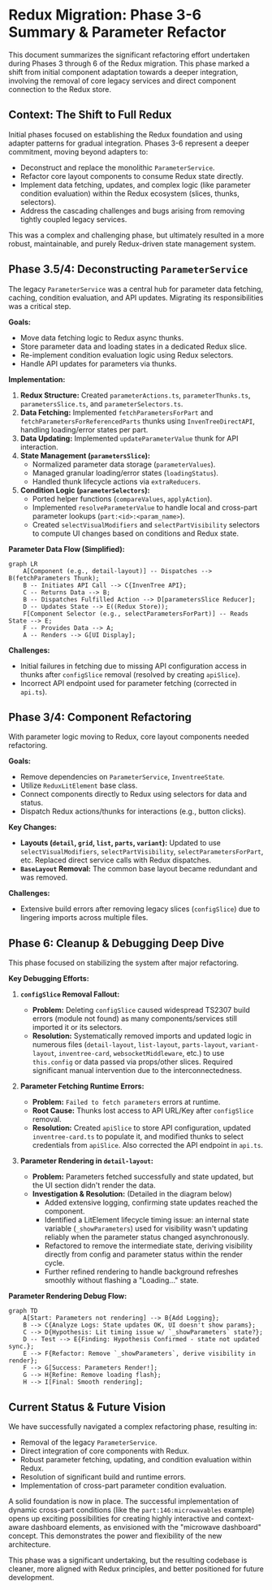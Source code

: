 # Redux Migration: Phase 3-6 Summary & Parameter Refactor

This document summarizes the significant refactoring effort undertaken during Phases 3 through 6 of the Redux migration. This phase marked a shift from initial component adaptation towards a deeper integration, involving the removal of core legacy services and direct component connection to the Redux store.

## Context: The Shift to Full Redux

Initial phases focused on establishing the Redux foundation and using adapter patterns for gradual integration. Phases 3-6 represent a deeper commitment, moving beyond adapters to:

*   Deconstruct and replace the monolithic `ParameterService`.
*   Refactor core layout components to consume Redux state directly.
*   Implement data fetching, updates, and complex logic (like parameter condition evaluation) within the Redux ecosystem (slices, thunks, selectors).
*   Address the cascading challenges and bugs arising from removing tightly coupled legacy services.

This was a complex and challenging phase, but ultimately resulted in a more robust, maintainable, and purely Redux-driven state management system.

## Phase 3.5/4: Deconstructing `ParameterService`

The legacy `ParameterService` was a central hub for parameter data fetching, caching, condition evaluation, and API updates. Migrating its responsibilities was a critical step.

**Goals:**

*   Move data fetching logic to Redux async thunks.
*   Store parameter data and loading states in a dedicated Redux slice.
*   Re-implement condition evaluation logic using Redux selectors.
*   Handle API updates for parameters via thunks.

**Implementation:**

1.  **Redux Structure:** Created `parameterActions.ts`, `parameterThunks.ts`, `parametersSlice.ts`, and `parameterSelectors.ts`.
2.  **Data Fetching:** Implemented `fetchParametersForPart` and `fetchParametersForReferencedParts` thunks using `InvenTreeDirectAPI`, handling loading/error states per part.
3.  **Data Updating:** Implemented `updateParameterValue` thunk for API interaction.
4.  **State Management (`parametersSlice`):**
    *   Normalized parameter data storage (`parameterValues`).
    *   Managed granular loading/error states (`loadingStatus`).
    *   Handled thunk lifecycle actions via `extraReducers`.
5.  **Condition Logic (`parameterSelectors`):**
    *   Ported helper functions (`compareValues`, `applyAction`).
    *   Implemented `resolveParameterValue` to handle local and cross-part parameter lookups (`part:<id>:<param_name>`).
    *   Created `selectVisualModifiers` and `selectPartVisibility` selectors to compute UI changes based on conditions and Redux state.

**Parameter Data Flow (Simplified):**

```mermaid
graph LR
    A[Component (e.g., detail-layout)] -- Dispatches --> B(fetchParameters Thunk);
    B -- Initiates API Call --> C{InvenTree API};
    C -- Returns Data --> B;
    B -- Dispatches Fulfilled Action --> D[parametersSlice Reducer];
    D -- Updates State --> E((Redux Store));
    F[Component Selector (e.g., selectParametersForPart)] -- Reads State --> E;
    F -- Provides Data --> A;
    A -- Renders --> G[UI Display];
```

**Challenges:**

*   Initial failures in fetching due to missing API configuration access in thunks after `configSlice` removal (resolved by creating `apiSlice`).
*   Incorrect API endpoint used for parameter fetching (corrected in `api.ts`).

## Phase 3/4: Component Refactoring

With parameter logic moving to Redux, core layout components needed refactoring.

**Goals:**

*   Remove dependencies on `ParameterService`, `InventreeState`.
*   Utilize `ReduxLitElement` base class.
*   Connect components directly to Redux using selectors for data and status.
*   Dispatch Redux actions/thunks for interactions (e.g., button clicks).

**Key Changes:**

*   **Layouts (`detail`, `grid`, `list`, `parts`, `variant`):** Updated to use `selectVisualModifiers`, `selectPartVisibility`, `selectParametersForPart`, etc. Replaced direct service calls with Redux dispatches.
*   **`BaseLayout` Removal:** The common base layout became redundant and was removed.

**Challenges:**

*   Extensive build errors after removing legacy slices (`configSlice`) due to lingering imports across multiple files.

## Phase 6: Cleanup & Debugging Deep Dive

This phase focused on stabilizing the system after major refactoring.

**Key Debugging Efforts:**

1.  **`configSlice` Removal Fallout:**
    *   **Problem:** Deleting `configSlice` caused widespread TS2307 build errors (module not found) as many components/services still imported it or its selectors.
    *   **Resolution:** Systematically removed imports and updated logic in numerous files (`detail-layout`, `list-layout`, `parts-layout`, `variant-layout`, `inventree-card`, `websocketMiddleware`, etc.) to use `this.config` or data passed via props/other slices. Required significant manual intervention due to the interconnectedness.

2.  **Parameter Fetching Runtime Errors:**
    *   **Problem:** `Failed to fetch parameters` errors at runtime.
    *   **Root Cause:** Thunks lost access to API URL/Key after `configSlice` removal.
    *   **Resolution:** Created `apiSlice` to store API configuration, updated `inventree-card.ts` to populate it, and modified thunks to select credentials from `apiSlice`. Also corrected the API endpoint in `api.ts`.

3.  **Parameter Rendering in `detail-layout`:**
    *   **Problem:** Parameters fetched successfully and state updated, but the UI section didn't render the data.
    *   **Investigation & Resolution:** (Detailed in the diagram below)
        *   Added extensive logging, confirming state updates reached the component.
        *   Identified a LitElement lifecycle timing issue: an internal state variable (`_showParameters`) used for visibility wasn't updating reliably when the parameter status changed asynchronously.
        *   Refactored to remove the intermediate state, deriving visibility directly from config and parameter status within the render cycle.
        *   Further refined rendering to handle background refreshes smoothly without flashing a "Loading..." state.

**Parameter Rendering Debug Flow:**

```mermaid
graph TD
    A[Start: Parameters not rendering] --> B{Add Logging};
    B --> C{Analyze Logs: State updates OK, UI doesn't show params};
    C --> D{Hypothesis: Lit timing issue w/ `_showParameters` state?};
    D -- Test --> E{Finding: Hypothesis Confirmed - state not updated sync.};
    E --> F{Refactor: Remove `_showParameters`, derive visibility in render};
    F --> G[Success: Parameters Render!];
    G --> H{Refine: Remove loading flash}; 
    H --> I[Final: Smooth rendering];
```

## Current Status & Future Vision

We have successfully navigated a complex refactoring phase, resulting in:

*   Removal of the legacy `ParameterService`.
*   Direct integration of core components with Redux.
*   Robust parameter fetching, updating, and condition evaluation within Redux.
*   Resolution of significant build and runtime errors.
*   Implementation of cross-part parameter condition evaluation.

A solid foundation is now in place. The successful implementation of dynamic cross-part conditions (like the `part:146:microwavables` example) opens up exciting possibilities for creating highly interactive and context-aware dashboard elements, as envisioned with the "microwave dashboard" concept. This demonstrates the power and flexibility of the new architecture.

This phase was a significant undertaking, but the resulting codebase is cleaner, more aligned with Redux principles, and better positioned for future development. 